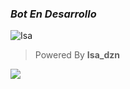 ### *Bot En Desarrollo*
![Isa](https://i.ibb.co/hfk3T0Q/file.jpg)
> Powered By **Isa_dzn**

<img
src="https://tracker.metricool.com/c3po.jpg?hash=299e6c21f02816fefe49e8f2f8316e34"/>
